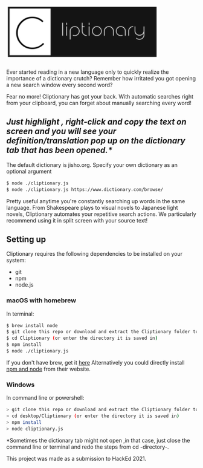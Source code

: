 #         ![Logo](https://github.com/ryanjacquess/Cliptionary/blob/main/icon1.png)
Ever started reading in a new language only to quickly realize the importance of a dictionary crutch? Remember how irritated you got opening a new search window every second word?

Fear no more! Cliptionary has got your back. With automatic searches right from your clipboard, you can forget about manually searching every word!

## <em> Just highlight , right-click and copy the text on screen and you will see your definition/translation pop up on the dictionary tab that has been opened.* </em>

The default dictionary is jisho.org. Specify your own dictionary as an optional argument
```sh
$ node ./cliptionary.js
$ node ./cliptionary.js https://www.dictionary.com/browse/
```
Pretty useful anytime you're constantly searching up words in the same language. From Shakespeare plays to visual novels to Japanese light novels, Cliptionary automates your repetitive search actions. We particularly recommend using it in split screen with your source text!

## Setting up
Cliptionary requires the following dependencies to be installed on your system:
 - git
 - npm
 - node.js

### macOS with homebrew
In terminal:
```sh
$ brew install node
$ git clone this repo or download and extract the Cliptionary folder to your desktop directory
$ cd Cliptionary (or enter the directory it is saved in)
$ npm install
$ node ./cliptionary.js
```
If you don't have brew, get it [here](https://brew.sh/#install)
Alternatively you could directly install [npm and node](https://www.npmjs.com/get-npm) from their website.
### Windows
In command line or powershell:
```sh
> git clone this repo or download and extract the Cliptionary folder to your desktop directory
> cd desktop/Cliptionary (or enter the directory it is saved in)
> npm install
> node cliptionary.js
```
*Sometimes the dictionary tab might not open ,in that case, just close the command line or terminal and redo the steps from cd -directory-.

This project was made as a submission to HackEd 2021.
